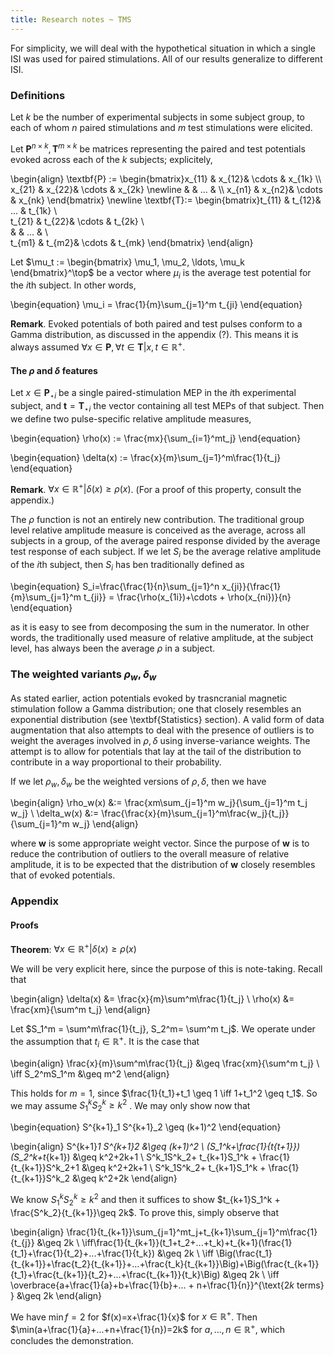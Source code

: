 ```yaml
---
title: Research notes ~ TMS
---
```


For simplicity, we will deal with the hypothetical situation in which a single ISI was used for paired stimulations. All of our results generalize to different ISI.

### Definitions

Let $k$ be the number of experimental subjects in some subject group, to each of whom $n$ paired stimulations and $m$ test stimulations were elicited.


Let $\textbf{P}^{n \times k}, \textbf{T}^{m\times k}$ be matrices representing the paired and test potentials evoked across each of the $k$ subjects; explicitely,

\begin{align}
    \textbf{P} := \begin{bmatrix}x_{11} & x_{12}& \cdots & x_{1k} \\\\
    x_{21} & x_{22}& \cdots & x_{2k} \newline
    & & ... & \\\\
    x_{n1} & x_{n2}& \cdots & x_{nk} 
    \end{bmatrix} \newline
    \textbf{T}:= \begin{bmatrix}t_{11} & t_{12}& ... & t_{1k} \\\
    t_{21} & t_{22}& \cdots & t_{2k} \\\
    & & ... & \\\
    t_{m1} & t_{m2}& \cdots & t_{mk} 
    \end{bmatrix}
\end{align}

Let $\mu_t := \begin{bmatrix} \mu_1, \mu_2, \ldots, \mu_k \end{bmatrix}^\top$ be a vector where $\mu_i$ is the average test potential for the $i$th subject. In other words,

\begin{equation}
    \mu_i = \frac{1}{m}\sum_{j=1}^m t_{ji}
\end{equation}


**Remark**. Evoked potentials of both paired and test pulses conform to a Gamma distribution, as discussed in the appendix (?). This means it is always assumed $\forall x \in \textbf{P}, \forall t\in \textbf{T}|x, t \in \mathbb{R}^+$.

#### The $\rho$ and $\delta$ features


Let $x \in \textbf{P}_{\star i}$ be a single paired-stimulation MEP in the $i$th experimental subject, and $\textbf{t} = \textbf{T}_{\star i}$ the vector containing all test MEPs of that subject. Then we define two pulse-specific relative amplitude measures,

\begin{equation}
    \rho(x) := \frac{mx}{\sum_{i=1}^mt_j}
\end{equation}


\begin{equation}
    \delta(x) := \frac{x}{m}\sum_{j=1}^m\frac{1}{t_j}
\end{equation}

**Remark**. $\forall x \in \mathbb{R}^+|\delta(x) \geq \rho(x)$. (For a proof of this property, consult the appendix.)


The $\rho$ function is not an entirely new contribution. The traditional group level relative amplitude measure is conceived as the average, across all subjects in a group, of the average paired response divided by the average test response of each subject. If we let $S_i$ be the average relative amplitude of the $i$th subject, then $S_i$ has ben traditionally defined as

\begin{equation}
    S_i=\frac{\frac{1}{n}\sum_{j=1}^n x_{ji}}{\frac{1}{m}\sum_{j=1}^m t_{ji}} = \frac{\rho(x_{1i})+\cdots + \rho(x_{ni})}{n}
\end{equation}

as it is easy to see from decomposing the sum in the numerator. In other words, the traditionally used measure of relative amplitude, at the subject level, has always been the average $\rho$ in a subject. 

### The weighted variants $\rho_w, \delta_w$

As stated earlier, action potentials evoked by trasncranial magnetic stimulation follow a Gamma distribution; one that closely resembles an exponential distribution (see \textbf{Statistics} section). A valid form of data augmentation that also attempts to deal with the presence of outliers is to weight the averages involved in $\rho, \delta$ using inverse-variance weights. The attempt is to allow for potentials that lay at the tail of the distribution to contribute in a way proportional to their probability. 

If we let $\rho_w, \delta_w$ be the weighted versions of $\rho, \delta$, then we have 

\begin{align}
    \rho_w(x) &:= \frac{xm\sum_{j=1}^m w_j}{\sum_{j=1}^m t_j w_j} \\
    \delta_w(x) &:= \frac{\frac{x}{m}\sum_{j=1}^m\frac{w_j}{t_j}}{\sum_{j=1}^m w_j}
\end{align}

where $\textbf{w}$ is some appropriate weight vector. Since the purpose of $\textbf{w}$ is to reduce the contribution of outliers to the overall measure of relative amplitude, it is to be expected that the distribution of $\textbf{w}$ closely resembles that of evoked potentials.


### Appendix

#### Proofs

**Theorem**: $\forall x \in \mathbb{R}^+|\delta(x) \geq \rho(x)$

We will be very explicit here, since the purpose of this is note-taking. Recall that

\begin{align} 
    \delta(x) &= \frac{x}{m}\sum^m\frac{1}{t_j} \\ \rho(x) &= \frac{xm}{\sum^m t_j} 
\end{align}

Let $S_1^m = \sum^m\frac{1}{t_j}, S_2^m= \sum^m t_j$. We operate under the assumption that $t_i \in \mathbb{R}^+$. It is the case that

\begin{align} \frac{x}{m}\sum^m\frac{1}{t_j} &\geq \frac{xm}{\sum^m t_j} \\
\iff S_2^mS_1^m &\geq m^2
\end{align}

This holds for $m=1$, since $\frac{1}{t_1}+t_1 \geq 1 \iff 1+t_1^2 \geq t_1$. So we may assume $S^k_1 S^k_2 \geq k^2$ . We may only show now that


\begin{equation}
S^{k+1}_1 S^{k+1}_2 \geq (k+1)^2
\end{equation}

\begin{align} 
S^{k+1}_1 S^{k+1}_2 &\geq (k+1)^2 \\
(S_1^k+\frac{1}{t_{t+1}})(S_2^k+t_{k+1}) &\geq k^2+2k+1 \\
S^k_1S^k_2+ t_{k+1}S_1^k + \frac{1}{t_{k+1}}S^k_2+1 &\geq k^2+2k+1 \\
S^k_1S^k_2+ t_{k+1}S_1^k + \frac{1}{t_{k+1}}S^k_2 &\geq k^2+2k
\end{align}

We know $S^k_1S^k_2 \geq k^2$ and then it suffices to show $t_{k+1}S_1^k + \frac{S^k_2}{t_{k+1}}\geq 2k$. To prove this, simply observe that

\begin{align}
\frac{1}{t_{k+1}}\sum_{j=1}^mt_j+t_{k+1}\sum_{j=1}^m\frac{1}{t_{j}} &\geq 2k \\
\iff\frac{1}{t_{k+1}}(t_1+t_2+...+t_k)+t_{k+1}(\frac{1}{t_1}+\frac{1}{t_2}+...+\frac{1}{t_k}) &\geq 2k \\
\iff \Big(\frac{t_1}{t_{k+1}}+\frac{t_2}{t_{k+1}}+...+\frac{t_k}{t_{k+1}}\Big)+\Big(\frac{t_{k+1}}{t_1}+\frac{t_{k+1}}{t_2}+...+\frac{t_{k+1}}{t_k}\Big) &\geq 2k \\
\iff \overbrace{a+\frac{1}{a}+b+\frac{1}{b}+... + n+\frac{1}{n}}^{\text{$2k$ terms} } &\geq 2k
\end{align}

We have $\min f=2$  for $f(x)=x+\frac{1}{x}$ for $x \in \mathbb{R}^+$. Then $\min(a+\frac{1}{a}+...+n+\frac{1}{n})=2k$ for $a,..., n \in \mathbb{R}^+$, which concludes the demonstration.


